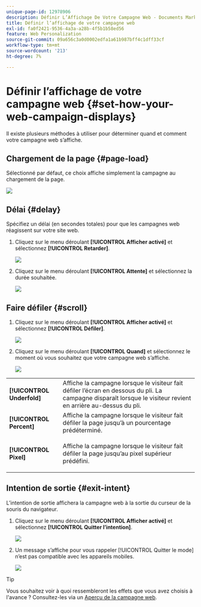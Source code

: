 ```yaml
---
unique-page-id: 12978906
description: Définir L’Affichage De Votre Campagne Web - Documents Marketo - Documentation Du Produit
title: Définir l’affichage de votre campagne web
exl-id: fa0f2421-9536-4a3a-a28b-4f5b1b58ed56
feature: Web Personalization
source-git-commit: 09a656c3a0d0002edfa1a61b987bff4c1dff33cf
workflow-type: tm+mt
source-wordcount: '213'
ht-degree: 7%

---
```


# Définir l’affichage de votre campagne web {#set-how-your-web-campaign-displays}

Il existe plusieurs méthodes à utiliser pour déterminer quand et comment votre campagne web s’affiche.

## Chargement de la page {#page-load}

Sélectionné par défaut, ce choix affiche simplement la campagne au chargement de la page.

![](assets/pl1.png)

## Délai {#delay}

Spécifiez un délai (en secondes totales) pour que les campagnes web réagissent sur votre site web.

1. Cliquez sur le menu déroulant **[!UICONTROL Afficher activé]** et sélectionnez **[!UICONTROL Retarder]**.

   ![](assets/d1.png)

1. Cliquez sur le menu déroulant **[!UICONTROL Attente]** et sélectionnez la durée souhaitée.

   ![](assets/d2.png)

## Faire défiler {#scroll}

1. Cliquez sur le menu déroulant **[!UICONTROL Afficher activé]** et sélectionnez **[!UICONTROL Défiler]**.

   ![](assets/s1.png)

1. Cliquez sur le menu déroulant **[!UICONTROL Quand]** et sélectionnez le moment où vous souhaitez que votre campagne web s’affiche.

   ![](assets/s2.png)

<table>
 <tbody>
  <tr>
   <td><strong>[!UICONTROL Underfold]</strong></td>
   <td>Affiche la campagne lorsque le visiteur fait défiler l’écran en dessous du pli. La campagne disparaît lorsque le visiteur revient en arrière au-dessus du pli.</td>
  </tr>
  <tr>
   <td><strong>[!UICONTROL Percent]</strong></td>
   <td>Affiche la campagne lorsque le visiteur fait défiler la page jusqu’à un pourcentage prédéterminé.</td>
  </tr>
  <tr>
   <td><strong>[!UICONTROL Pixel]</strong></td>
   <td><p>Affiche la campagne lorsque le visiteur fait défiler la page jusqu’au pixel supérieur prédéfini.</p></td>
  </tr>
 </tbody>
</table>

## Intention de sortie {#exit-intent}

L’intention de sortie affichera la campagne web à la sortie du curseur de la souris du navigateur.

1. Cliquez sur le menu déroulant **[!UICONTROL Afficher activé]** et sélectionnez **[!UICONTROL Quitter l’intention]**.

   ![](assets/ei1.png)

1. Un message s’affiche pour vous rappeler [!UICONTROL Quitter le mode] n’est pas compatible avec les appareils mobiles.

   ![](assets/ei2.png)

>[!TIP]
>
>Vous souhaitez voir à quoi ressembleront les effets que vous avez choisis à l&#39;avance ? Consultez-les via un [Aperçu de la campagne web](/help/marketo/product-docs/web-personalization/working-with-web-campaigns/preview-and-test-a-web-campaign.md).
